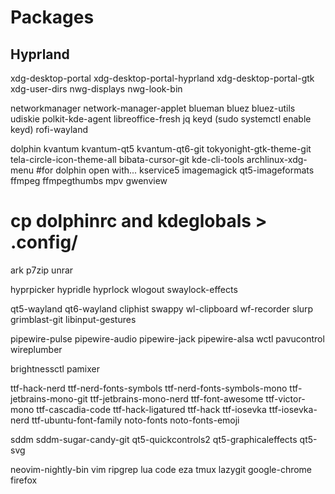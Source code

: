 # Packages

## Hyprland

xdg-desktop-portal
xdg-desktop-portal-hyprland
xdg-desktop-portal-gtk
xdg-user-dirs
nwg-displays
nwg-look-bin

networkmanager
network-manager-applet
blueman
bluez
bluez-utils
udiskie
polkit-kde-agent
libreoffice-fresh
jq
keyd (sudo systemctl enable keyd)
rofi-wayland

dolphin
kvantum
kvantum-qt5
kvantum-qt6-git
tokyonight-gtk-theme-git
tela-circle-icon-theme-all
bibata-cursor-git
kde-cli-tools
archlinux-xdg-menu #for dolphin open with...
kservice5
imagemagick
qt5-imageformats
ffmpeg
ffmpegthumbs
mpv
gwenview

# cp dolphinrc and kdeglobals > .config/

ark
p7zip
unrar

hyprpicker
hypridle
hyprlock
wlogout
swaylock-effects

qt5-wayland
qt6-wayland
cliphist
swappy
wl-clipboard
wf-recorder
slurp
grimblast-git
libinput-gestures

pipewire-pulse
pipewire-audio
pipewire-jack
pipewire-alsa
wctl
pavucontrol
wireplumber

brightnessctl
pamixer

ttf-hack-nerd
ttf-nerd-fonts-symbols
ttf-nerd-fonts-symbols-mono
ttf-jetbrains-mono-git
ttf-jetbrains-mono-nerd
ttf-font-awesome
ttf-victor-mono
ttf-cascadia-code
ttf-hack-ligatured
ttf-hack
ttf-iosevka
ttf-iosevka-nerd
ttf-ubuntu-font-family
noto-fonts
noto-fonts-emoji

sddm
sddm-sugar-candy-git
qt5-quickcontrols2
qt5-graphicaleffects
qt5-svg

neovim-nightly-bin
vim
ripgrep
lua
code
eza
tmux
lazygit
google-chrome
firefox
